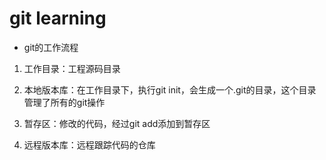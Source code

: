 # git learning
- git的工作流程

1. 工作目录：工程源码目录

2. 本地版本库：在工作目录下，执行git init，会生成一个.git的目录，这个目录管理了所有的git操作

3. 暂存区：修改的代码，经过git add添加到暂存区

4. 远程版本库：远程跟踪代码的仓库





